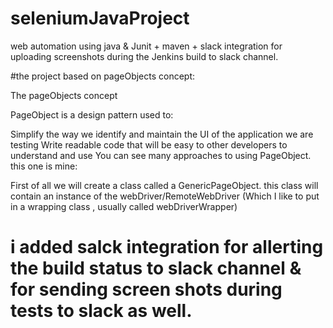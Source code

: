 # seleniumJavaProject
web automation using java & Junit + maven + slack integration for uploading screenshots during the Jenkins build to slack channel.


#the project based on pageObjects concept:

The pageObjects concept

PageObject is a design pattern used to:

Simplify the way we identify and maintain the UI of the application we are testing
Write readable code that will be easy to other developers to understand and use
You can see many approaches to using PageObject. this one is mine:

First of all we will create a class called a GenericPageObject. this class will contain an instance of the webDriver/RemoteWebDriver (Which I like to put in a wrapping class , usually called webDriverWrapper)

# i added salck integration for allerting the build status to slack channel & for sending screen shots during tests to slack as well. 
